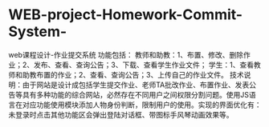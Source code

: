 # WEB-project-Homework-Commit-System-
web课程设计-作业提交系统
功能包括：
教师和助教：1、布置、修改、删除作业；2、发布、查看、查询公告；3、下载、查看学生作业文件；
学生：1、查看教师和助教布置的作业；2、查看、查询公告；3、上传自己的作业文件。
技术说明：由于网站是设计成包括学生提交作业、老师TA批改作业、布置作业、发表公告等具有多种功能的综合网站，必然存在不同用户之间权限分割问题。使用JS语言在对应功能使用模块添加人物身份判断，限制用户的使用。实现的界面优化有：未登录时点击其他功能区会弹出登陆对话框、带图标手风琴动画效果等。
